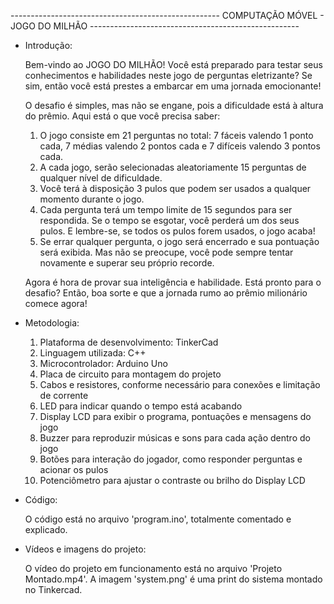 ---------------------------------------------------- COMPUTAÇÃO MÓVEL - JOGO DO MILHÃO ----------------------------------------------------

- Introdução:
  
  Bem-vindo ao JOGO DO MILHÃO! Você está preparado para testar seus conhecimentos e habilidades neste jogo de perguntas eletrizante? Se sim, então você está prestes a embarcar em uma jornada emocionante!

  O desafio é simples, mas não se engane, pois a dificuldade está à altura do prêmio. Aqui está o que você precisa saber:
    1) O jogo consiste em 21 perguntas no total: 7 fáceis valendo 1 ponto cada, 7 médias valendo 2 pontos cada e 7 difíceis valendo 3 pontos cada.
    2) A cada jogo, serão selecionadas aleatoriamente 15 perguntas de qualquer nível de dificuldade.
    3) Você terá à disposição 3 pulos que podem ser usados a qualquer momento durante o jogo.
    4) Cada pergunta terá um tempo limite de 15 segundos para ser respondida. Se o tempo se esgotar, você perderá um dos seus pulos. E lembre-se, se todos os pulos forem usados, o jogo acaba!
    5) Se errar qualquer pergunta, o jogo será encerrado e sua pontuação será exibida. Mas não se preocupe, você pode sempre tentar novamente e superar seu próprio recorde.

  Agora é hora de provar sua inteligência e habilidade. Está pronto para o desafio? Então, boa sorte e que a jornada rumo ao prêmio milionário comece agora!

- Metodologia:

  1) Plataforma de desenvolvimento: TinkerCad
  2) Linguagem utilizada: C++
  3) Microcontrolador: Arduino Uno
  4) Placa de circuito para montagem do projeto
  5) Cabos e resistores, conforme necessário para conexões e limitação de corrente
  6) LED para indicar quando o tempo está acabando
  7) Display LCD para exibir o programa, pontuações e mensagens do jogo
  8) Buzzer para reproduzir músicas e sons para cada ação dentro do jogo
  9) Botões para interação do jogador, como responder perguntas e acionar os pulos
  10) Potenciômetro para ajustar o contraste ou brilho do Display LCD

- Código:

  O código está no arquivo 'program.ino', totalmente comentado e explicado.

- Vídeos e imagens do projeto:

  O vídeo do projeto em funcionamento está no arquivo 'Projeto Montado.mp4'.
  A imagem 'system.png' é uma print do sistema montado no Tinkercad.

